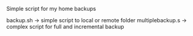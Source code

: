 Simple script for my home backups

backup.sh -> simple script to local or remote folder
multiplebackup.s -> complex script for full and incremental backup
